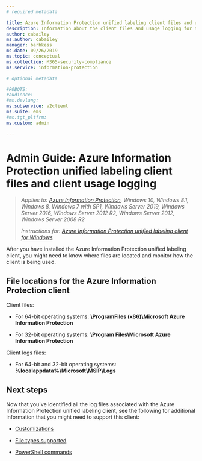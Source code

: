 ```yaml
---
# required metadata

title: Azure Information Protection unified labeling client files and usage logging
description: Information about the client files and usage logging for the Azure Information Protection unified labeling client for Windows.
author: cabailey
ms.author: cabailey
manager: barbkess
ms.date: 09/26/2019
ms.topic: conceptual
ms.collection: M365-security-compliance
ms.service: information-protection

# optional metadata

#ROBOTS:
#audience:
#ms.devlang:
ms.subservice: v2client
ms.suite: ems
#ms.tgt_pltfrm:
ms.custom: admin

---
```



# Admin Guide: Azure Information Protection unified labeling client files and client usage logging

>*Applies to: [Azure Information Protection](https://azure.microsoft.com/pricing/details/information-protection), Windows 10, Windows 8.1, Windows 8, Windows 7 with SP1, Windows Server 2019, Windows Server 2016, Windows Server 2012 R2, Windows Server 2012, Windows Server 2008 R2*
>
> *Instructions for: [Azure Information Protection unified labeling client for Windows](../faqs.md#whats-the-difference-between-the-azure-information-protection-client-and-the-azure-information-protection-unified-labeling-client)*

After you have installed the Azure Information Protection unified labeling client, you might need to know where files are located and monitor how the client is being used.

## File locations for the Azure Information Protection client

Client files:	

- For 64-bit operating systems: **\ProgramFiles (x86)\Microsoft Azure Information Protection**

- For 32-bit operating systems: **\Program Files\Microsoft Azure Information Protection**

Client logs files:

- For 64-bit and 32-bit operating systems: **%localappdata%\Microsoft\MSIP\Logs**


## Next steps
Now that you've identified all the log files associated with the Azure Information Protection unified labeling client, see the following for additional information that you might need to support this client:

- [Customizations](clientv2-admin-guide-customizations.md)

- [File types supported](clientv2-admin-guide-file-types.md)

- [PowerShell commands](clientv2-admin-guide-powershell.md)

